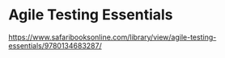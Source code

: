 # Agile Testing Essentials

https://www.safaribooksonline.com/library/view/agile-testing-essentials/9780134683287/
